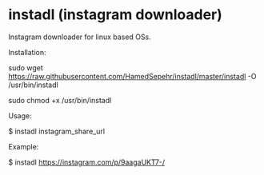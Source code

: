 # instadl (instagram downloader)
Instagram downloader for linux based OSs.


Installation:

sudo wget https://raw.githubusercontent.com/HamedSepehr/instadl/master/instadl -O /usr/bin/instadl

sudo chmod +x /usr/bin/instadl


Usage:

$ instadl instagram_share_url

Example:

$ instadl https://instagram.com/p/9aagaUKT7-/
